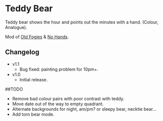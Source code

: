 Teddy Bear
==========
Teddy bear shows the hour and points out the minutes with a hand. (Colour, Analogue).

Mod of [Old Fogies](https://github.com/tdsbtoes/OldFogies) & [No Hands](https://github.com/sdneon/NoHands).

## Changelog
* v1.1
  * Bug fixed: painting problem for 10pm+.
* v1.0
  * Initial release.
 
##TODO
* Remove bad colour pairs with poor contrast with teddy.
* Move date out of the way to empty quadrant.
* Alternate backgrounds for night, am/pm? or sleepy bear, necktie bear...
* Add torn bear mode.
